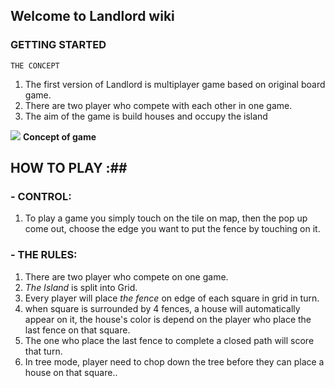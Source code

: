 ## Welcome to Landlord wiki ##



### GETTING STARTED ###
    THE CONCEPT
    
    

1. The first version of Landlord is multiplayer game based on original board game.
2. There are two player who compete with each other in one game.
3. The aim of the game is build houses and occupy the island

![](https://trello-attachments.s3.amazonaws.com/52c4f6123915d4930f0201d2/530711763f3a2e8a45410d84/e66e722756b80f05deba192a0bde516c/Landlord_draft-01.png)
**Concept of game**



## HOW TO PLAY :##

### - CONTROL: ###
   1. To play a game you simply touch on the tile on map, then the pop up come out, choose the edge you want to put the fence by touching on it.
   
### - THE RULES: ###
   1. There are two player who compete on one game.
   2. *The Island* is split into Grid.
   3. Every player will place *the fence* on edge of each square in grid in turn.
   4. when square is surrounded by 4 fences, a house will automatically appear on it, the house's color is depend on the player who place the last fence on that square.
   5. The one who place the last fence to complete a closed path will score that turn. 
   6. In tree mode, player need to chop down the tree before they can place a house on that square..



